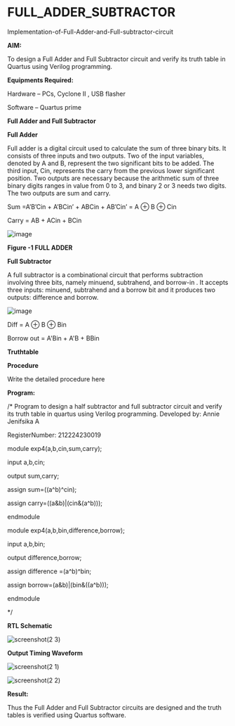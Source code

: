# FULL_ADDER_SUBTRACTOR

Implementation-of-Full-Adder-and-Full-subtractor-circuit

**AIM:**

To design a Full Adder and Full Subtractor circuit and verify its truth table in Quartus using Verilog programming.

**Equipments Required:**

Hardware – PCs, Cyclone II , USB flasher

Software – Quartus prime

**Full Adder and Full Subtractor**

**Full Adder**

Full adder is a digital circuit used to calculate the sum of three binary bits. It consists of three inputs and two outputs. Two of the input variables, denoted by A and B, represent the two significant bits to be added. The third input, Cin, represents the carry from the previous lower significant position. Two outputs are necessary because the arithmetic sum of three binary digits ranges in value from 0 to 3, and binary 2 or 3 needs two digits. The two outputs are sum and carry.

Sum =A’B’Cin + A’BCin’ + ABCin + AB’Cin’ = A ⊕ B ⊕ Cin 

Carry = AB + ACin + BCin

![image](https://github.com/naavaneetha/FULL_ADDER_SUBTRACTOR/assets/154305477/0f30ba51-5ffb-4198-845f-18e054f675e7)

**Figure -1 FULL ADDER**

**Full Subtractor**

A full subtractor is a combinational circuit that performs subtraction involving three bits, namely minuend, subtrahend, and borrow-in . It accepts three inputs: minuend, subtrahend and a borrow bit and it produces two outputs: difference and borrow.

![image](https://github.com/naavaneetha/FULL_ADDER_SUBTRACTOR/assets/154305477/02b24f51-ab51-4304-9ad6-7b81ffc1ead5)

Diff = A ⊕ B ⊕ Bin 

Borrow out = A'Bin + A'B + BBin

**Truthtable**

**Procedure**

Write the detailed procedure here

**Program:**

/* Program to design a half subtractor and full subtractor circuit and verify its truth table in quartus using Verilog programming. 
Developed by: Annie Jenifsika A

RegisterNumber: 212224230019

module exp4(a,b,cin,sum,carry);

input a,b,cin;

output sum,carry;

assign sum=((a^b)^cin);

assign carry=((a&b)|(cin&(a^b)));

endmodule

module exp4(a,b,bin,difference,borrow);

input a,b,bin;

output difference,borrow;

assign difference =(a^b)^bin;

assign borrow=(a&b)|(bin&((a^b)));

endmodule

*/

**RTL Schematic**

![screenshot(2 3)](https://github.com/user-attachments/assets/1cc0ba53-de7e-4840-bf89-abf930def63c)



**Output Timing Waveform**

![screenshot(2 1)](https://github.com/user-attachments/assets/b9ed2d81-4a35-4ab7-be81-c6fd48fdc1fa)

![screenshot(2 2)](https://github.com/user-attachments/assets/d16ff2e9-6849-49bb-b975-d636c0de3cac)



**Result:**

Thus the Full Adder and Full Subtractor circuits are designed and the truth tables is verified using Quartus software.



